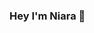 ### Hey I'm Niara :wave:

<!--
**Niaraa/Niaraa** is a ✨ _special_ ✨ repository because its `README.md` (this file) appears on your GitHub profile.

Here are some ideas to get you started:

- 🔭 I’m a student at Raritan Valley Community College :book: ...
- 🌱 I’m currently majoring in Info Systems and Technology :computer: ...
